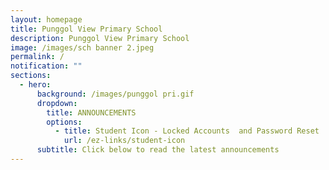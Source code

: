 ```yaml
---
layout: homepage
title: Punggol View Primary School
description: Punggol View Primary School
image: /images/sch banner 2.jpeg
permalink: /
notification: ""
sections:
  - hero:
      background: /images/punggol pri.gif
      dropdown:
        title: ANNOUNCEMENTS
        options:
          - title: Student Icon - Locked Accounts  and Password Reset
            url: /ez-links/student-icon
      subtitle: Click below to read the latest announcements
---
```

